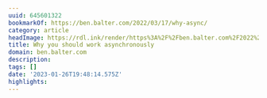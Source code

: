 ```yaml
---
uuid: 645601322
bookmarkOf: https://ben.balter.com/2022/03/17/why-async/
category: article
headImage: https://rdl.ink/render/https%3A%2F%2Fben.balter.com%2F2022%2F03%2F17%2Fwhy-async%2F
title: Why you should work asynchronously
domain: ben.balter.com
description:
tags: []
date: '2023-01-26T19:48:14.575Z'
highlights:
---
```



